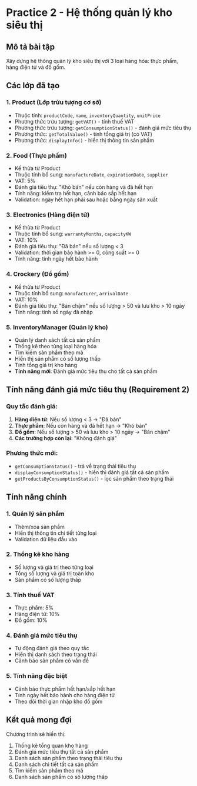 # Practice 2 - Hệ thống quản lý kho siêu thị

## Mô tả bài tập

Xây dựng hệ thống quản lý kho siêu thị với 3 loại hàng hóa: thực phẩm, hàng điện tử và đồ gốm.

## Các lớp đã tạo

### 1. Product (Lớp trừu tượng cơ sở)

- Thuộc tính: `productCode`, `name`, `inventoryQuantity`, `unitPrice`
- Phương thức trừu tượng: `getVAT()` - tính thuế VAT
- Phương thức trừu tượng: `getConsumptionStatus()` - đánh giá mức tiêu thụ
- Phương thức: `getTotalValue()` - tính tổng giá trị (có VAT)
- Phương thức: `displayInfo()` - hiển thị thông tin sản phẩm

### 2. Food (Thực phẩm)

- Kế thừa từ Product
- Thuộc tính bổ sung: `manufactureDate`, `expirationDate`, `supplier`
- VAT: 5%
- Đánh giá tiêu thụ: "Khó bán" nếu còn hàng và đã hết hạn
- Tính năng: kiểm tra hết hạn, cảnh báo sắp hết hạn
- Validation: ngày hết hạn phải sau hoặc bằng ngày sản xuất

### 3. Electronics (Hàng điện tử)

- Kế thừa từ Product
- Thuộc tính bổ sung: `warrantyMonths`, `capacityKW`
- VAT: 10%
- Đánh giá tiêu thụ: "Đã bán" nếu số lượng < 3
- Validation: thời gian bảo hành >= 0, công suất >= 0
- Tính năng: tính ngày hết bảo hành

### 4. Crockery (Đồ gốm)

- Kế thừa từ Product
- Thuộc tính bổ sung: `manufacturer`, `arrivalDate`
- VAT: 10%
- Đánh giá tiêu thụ: "Bán chậm" nếu số lượng > 50 và lưu kho > 10 ngày
- Tính năng: tính số ngày đã nhập

### 5. InventoryManager (Quản lý kho)

- Quản lý danh sách tất cả sản phẩm
- Thống kê theo từng loại hàng hóa
- Tìm kiếm sản phẩm theo mã
- Hiển thị sản phẩm có số lượng thấp
- Tính tổng giá trị kho hàng
- **Tính năng mới**: Đánh giá mức tiêu thụ cho tất cả sản phẩm

## Tính năng đánh giá mức tiêu thụ (Requirement 2)

### Quy tắc đánh giá:

1. **Hàng điện tử**: Nếu số lượng < 3 → "Đã bán"
2. **Thực phẩm**: Nếu còn hàng và đã hết hạn → "Khó bán"
3. **Đồ gốm**: Nếu số lượng > 50 và lưu kho > 10 ngày → "Bán chậm"
4. **Các trường hợp còn lại**: "Không đánh giá"

### Phương thức mới:

- `getConsumptionStatus()` - trả về trạng thái tiêu thụ
- `displayConsumptionStatus()` - hiển thị đánh giá tất cả sản phẩm
- `getProductsByConsumptionStatus()` - lọc sản phẩm theo trạng thái

## Tính năng chính

### 1. Quản lý sản phẩm

- Thêm/xóa sản phẩm
- Hiển thị thông tin chi tiết từng loại
- Validation dữ liệu đầu vào

### 2. Thống kê kho hàng

- Số lượng và giá trị theo từng loại
- Tổng số lượng và giá trị toàn kho
- Sản phẩm có số lượng thấp

### 3. Tính thuế VAT

- Thực phẩm: 5%
- Hàng điện tử: 10%
- Đồ gốm: 10%

### 4. Đánh giá mức tiêu thụ

- Tự động đánh giá theo quy tắc
- Hiển thị danh sách theo trạng thái
- Cảnh báo sản phẩm có vấn đề

### 5. Tính năng đặc biệt

- Cảnh báo thực phẩm hết hạn/sắp hết hạn
- Tính ngày hết bảo hành cho hàng điện tử
- Theo dõi thời gian nhập kho đồ gốm

## Kết quả mong đợi

Chương trình sẽ hiển thị:

1. Thống kê tổng quan kho hàng
2. Đánh giá mức tiêu thụ tất cả sản phẩm
3. Danh sách sản phẩm theo trạng thái tiêu thụ
4. Danh sách chi tiết tất cả sản phẩm
5. Tìm kiếm sản phẩm theo mã
6. Danh sách sản phẩm có số lượng thấp
